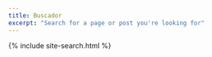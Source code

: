 ```yaml
---
title: Buscador
excerpt: "Search for a page or post you're looking for"
---
```


{% include site-search.html %}
